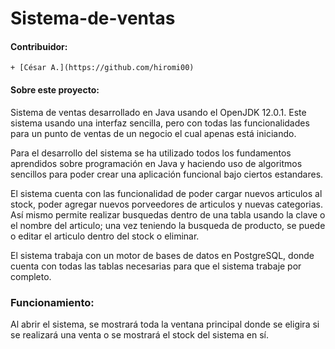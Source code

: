 # Sistema-de-ventas

#### Contribuidor:
    + [César A.](https://github.com/hiromi00)
    
#### Sobre este proyecto:
Sistema de ventas desarrollado en Java usando el OpenJDK 12.0.1. Este sistema usando una interfaz sencilla, pero con todas las funcionalidades para un punto de ventas de un negocio el cual apenas está iniciando.   

Para el desarrollo del sistema se ha utilizado todos los fundamentos aprendidos sobre programación en Java y haciendo uso de algoritmos sencillos para poder crear una aplicación funcional bajo ciertos estandares.            

El sistema cuenta con las funcionalidad de poder cargar nuevos articulos al stock, poder agregar nuevos porveedores de 
articulos y nuevas categorias. Así mismo permite realizar busquedas dentro de una tabla usando la clave o el nombre del articulo; una vez teniendo la busqueda de producto, se puede o editar el articulo dentro del stock o eliminar.

El sistema trabaja con un motor de bases de datos en PostgreSQL, donde cuenta con todas las tablas necesarias para que el sistema trabaje por completo.

### Funcionamiento:
Al abrir el sistema, se mostrará toda la ventana principal donde se eligira si se realizará una venta o se mostrará el stock del sistema en sí.

